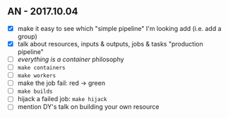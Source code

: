 ## AN - 2017.10.04

- [x] make it easy to see which "simple pipeline" I'm looking add (i.e. add a group)
- [x] talk about resources, inputs & outputs, jobs & tasks "production pipeline"
- [ ] _everything is a container_ philosophy
- [ ] `make containers`
- [ ] `make workers`
- [ ] make the job fail: red -> green
- [ ] `make builds`
- [ ] hijack a failed job: `make hijack`
- [ ] mention DY's talk on building your own resource
